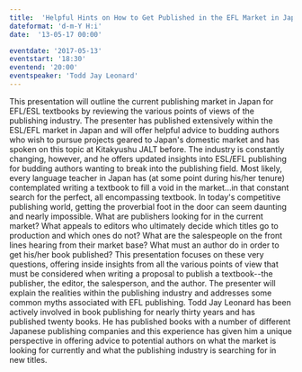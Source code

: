 ```yaml
---
title:  'Helpful Hints on How to Get Published in the EFL Market in Japan:  Making your Proposal Count--Four Industry Perspectives...the Publisher, Editor, Salesperson, and Author'
dateformat: 'd-m-Y H:i'
date:  '13-05-17 00:00'

eventdate: '2017-05-13'
eventstart: '18:30'
eventend: '20:00'
eventspeaker: 'Todd Jay Leonard'
---
```


This presentation will outline the current publishing market in Japan for EFL/ESL textbooks by reviewing the various points of views of the publishing industry. The presenter has published extensively within the ESL/EFL market in Japan and will offer helpful advice to budding authors who wish to pursue projects geared to Japan's domestic market and has spoken on this topic at Kitakyushu JALT before. The industry is constantly changing, however, and he offers updated insights into ESL/EFL publishing for budding authors wanting to break into the publishing field. 
Most likely, every language teacher in Japan has (at some point during his/her tenure) contemplated writing a textbook to fill a void in the market...in that constant search for the perfect, all encompassing textbook. In today's competitive publishing world, getting the proverbial foot in the door can seem daunting and nearly impossible. What are publishers looking for in the current market? What appeals to editors who ultimately decide which titles go to production and which ones do not? What are the salespeople on the front lines hearing from their market base? What must an author do in order to get his/her book published?
This presentation focuses on these very questions, offering inside insights from all the various points of view that must be considered when writing a proposal to publish a textbook--the publisher, the editor, the salesperson, and the author. The presenter will explain the realities within the publishing industry and addresses some common myths associated with EFL publishing.
Todd Jay Leonard has been actively involved in book publishing for nearly thirty years and has published twenty books.  He has published books with a number of different Japanese publishing companies and this experience has given him a unique perspective in offering advice to potential authors on what the market is looking for currently and what the publishing industry is searching for in new titles.


